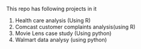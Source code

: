 This repo has following projects in it

  1. Health care analysis (Using R)
  2. Comcast customer complaints analysis(using R)
  3. Movie Lens case study (Using python)
  4. Walmart data analysy (using python)
